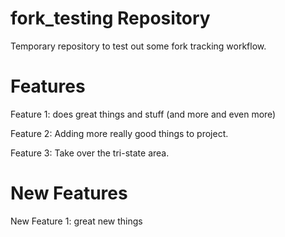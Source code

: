 fork_testing Repository
=======================

Temporary repository to test out some fork tracking workflow.

Features
========

Feature 1: does great things and stuff (and more and even more)

Feature 2: Adding more really good things to project.

Feature 3: Take over the tri-state area.

New Features
============

New Feature 1: great new things


